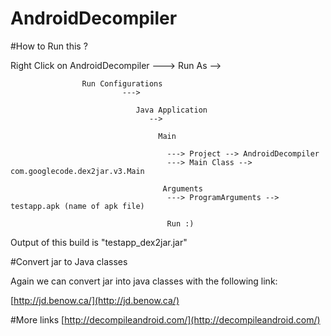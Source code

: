 # AndroidDecompiler

#How to Run this ?

Right Click on AndroidDecompiler 
        ---> 
           Run As --> 
           
                    Run Configurations 
                             ---> 
                             
                                Java Application
                                   --> 
                                   
                                     Main 
                                     
                                       ---> Project --> AndroidDecompiler
                                       ---> Main Class --> com.googlecode.dex2jar.v3.Main
                                       
                                      Arguments 
                                       ---> ProgramArguments --> testapp.apk (name of apk file)
                                       
                                       Run :)


Output of this build is "testapp_dex2jar.jar"

#Convert jar to Java classes

Again we can convert jar into java classes with the following link: 

[http://jd.benow.ca/](http://jd.benow.ca/) 

#More links 
[http://decompileandroid.com/](http://decompileandroid.com/)


